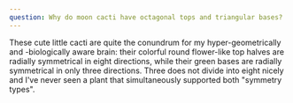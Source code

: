 ```yaml
---
question: Why do moon cacti have octagonal tops and triangular bases?
---
```


These cute little cacti are quite the conundrum for my hyper-geometrically and -biologically aware brain: their colorful round flower-like top halves are radially symmetrical in eight directions, while their green bases are radially symmetrical in only three directions. Three does not divide into eight nicely and I've never seen a plant that simultaneously supported both "symmetry types".
